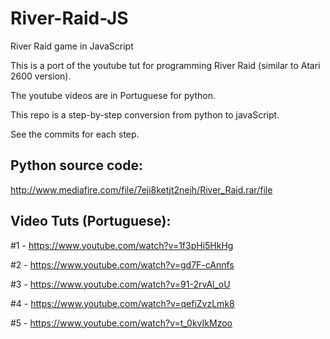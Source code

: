 # River-Raid-JS
River Raid game in JavaScript

This is a port of the youtube tut for programming River Raid (similar to Atari 2600 version).

The youtube videos are in Portuguese for python.

This repo is a step-by-step conversion from python to javaScript.

See the commits for each step.

Python source code:
------------------
http://www.mediafire.com/file/7eji8ketjt2neih/River_Raid.rar/file

Video Tuts (Portuguese):
-----------------------
#1 - https://www.youtube.com/watch?v=1f3pHi5HkHg

#2 - https://www.youtube.com/watch?v=gd7F-cAnnfs

#3 - https://www.youtube.com/watch?v=91-2rvAl_oU

#4 - https://www.youtube.com/watch?v=qefiZvzLmk8

#5 - https://www.youtube.com/watch?v=t_0kvIkMzoo

